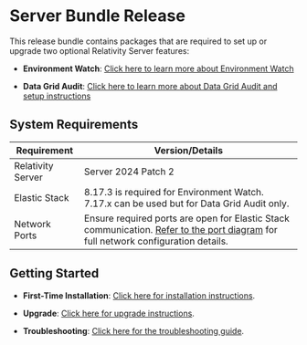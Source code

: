 
# Server Bundle Release

This release bundle contains packages that are required to set up or upgrade two optional Relativity Server features:

- **Environment Watch**: [Click here to learn more about Environment Watch](docs/environment_watch_product_overview.md)
  
- **Data Grid Audit**: [Click here to learn more about Data Grid Audit and setup instructions](https://help.relativity.com/Server2024/Content/Relativity/Audit/Audit.htm#InstallingandconfiguringAudit)



## System Requirements

| Requirement                       | Version/Details                                           |
| --------------------------------- | --------------------------------------------------------- |
| Relativity Server                 | Server 2024 Patch 2                                       |
| Elastic Stack                     | 8.17.3 is required for Environment Watch.<br/>7.17.x can be used but for Data Grid Audit only. |
| Network Ports                     | Ensure required ports are open for Elastic Stack communication. [Refer to the port diagram](/docs/environment-watch/port-diagram.md) for full network configuration details. |


## Getting Started

- **First-Time Installation**: [Click here for installation instructions](docs/environment_watch_installation.md).

- **Upgrade**: [Click here for upgrade instructions](docs/environment_watch_upgrade.md).

- **Troubleshooting**: [Click here for the troubleshooting guide](/docs/environment_watch_troubleshooting.md).
